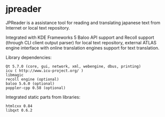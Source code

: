 # jpreader

JPReader is a assistance tool for reading and translating japanese text from Internet or local text repository.

Integrated with KDE Frameworks 5 Baloo API support and Recoll support (through CLI client output parser) for local text repository, external ATLAS engine interface with online translation engines support for text translation.

Library dependencies:

    Qt 5.7.0 (core, gui, network, xml, webengine, dbus, printing)
    icu ( http://www.icu-project.org/ )
    libmagic
    recoll engine (optional)
    baloo 5.6.0 (optional) 
    poppler-cpp 0.58 (optional)

Integrated static parts from libraries:

    htmlcxx 0.84
    libqxt 0.6.2 
